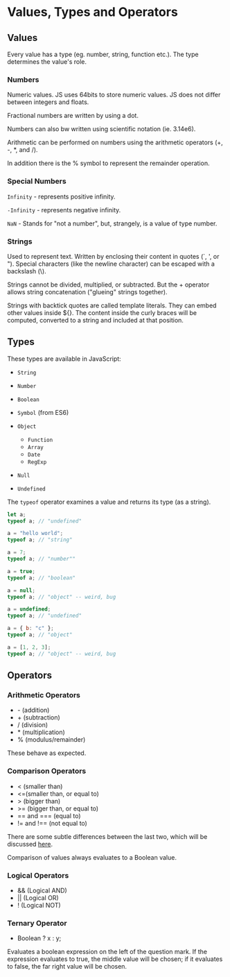 # Values, Types and Operators

## Values

Every value has a type (eg. number, string, function etc.). The type determines the value's role.

### Numbers

Numeric values. JS uses 64bits to store numeric values. JS does not differ between integers and floats.

Fractional numbers are written by using a dot.

Numbers can also bw written using scientific notation (ie. 3.14e6).

Arithmetic can be performed on numbers using the arithmetic operators (+, -, \*, and /).

In addition there is the % symbol to represent the remainder operation.

### Special Numbers

`Infinity` - represents positive infinity.

`-Infinity` - represents negative infinity.

`NaN` - Stands for "not a number", but, strangely, is a value of type number.

### Strings

Used to represent text. Written by enclosing their content in quotes (`, ', or "). Special characters (like the newline character) can be escaped with a backslash (\\).

Strings cannot be divided, multiplied, or subtracted. But the + operator allows string concatenation ("glueing" strings together).

Strings with backtick quotes are called template literals. They can embed other values inside \${}. The content inside the curly braces will be computed, converted to a string and included at that position.

## Types

These types are available in JavaScript:

- `String`
- `Number`
- `Boolean`
- `Symbol` (from ES6)
- `Object`

  - `Function`
  - `Array`
  - `Date`
  - `RegExp`

- `Null`
- `Undefined`

The `typeof` operator examines a value and returns its type (as a string).

```javascript
let a;
typeof a; // "undefined"

a = "hello world";
typeof a; // "string"

a = 7;
typeof a; // "number""

a = true;
typeof a; // "boolean"

a = null;
typeof a; // "object" -- weird, bug

a = undefined;
typeof a; // "undefined"

a = { b: "c" };
typeof a; // "object"

a = [1, 2, 3];
typeof a; // "object" -- weird, bug
```

## Operators

### Arithmetic Operators

- \- (addition)
- \+ (subtraction)
- / (division)
- \* (multiplication)
- % (modulus/remainder)

These behave as expected.

### Comparison Operators

- < (smaller than)
- <=(smaller than, or equal to)
- \> (bigger than)
- \>= (bigger than, or equal to)
- == and === (equal to)
- != and !== (not equal to)

There are some subtle differences between the last two, which will be discussed [here](<!-- TODO: Add link -->).

Comparison of values always evaluates to a Boolean value.

### Logical Operators

- && (Logical AND)
- || (Logical OR)
- ! (Logical NOT)

### Ternary Operator

- Boolean ? x : y;

Evaluates a boolean expression on the left of the question mark. If the expression evaluates to true, the middle value will be chosen; if it evaluates to false, the far right value will be chosen.
